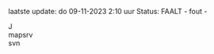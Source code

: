 laatste update: 
do 09-11-2023  2:10   uur 
Status: FAALT - fout - 
<div class="service R">J</div><div class="service R">mapsrv</div><div class="service R">svn</div>
